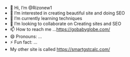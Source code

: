 - 👋 Hi, I’m @Rizonew1
- 👀 I’m interested in creating beautiful site and doing SEO
- 🌱 I’m currently learning techniques
- 💞️ I’m looking to collaborate on Creating sites and SEO
- 📫 How to reach me ...https://gobabyglobe.com/
- 😄 Pronouns: ...
- ⚡ Fun fact: ...
- My other site is called https://smartgstcalc.com/

<!---
Rizonew1/Rizonew1 is a ✨ special ✨ repository because its `README.md` (this file) appears on your GitHub profile.
You can click the Preview link to take a look at your changes.
--->
